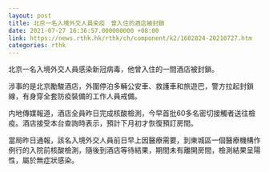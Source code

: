 ```yaml
---
layout: post
title: 北京一名入境外交人員染疫　曾入住的酒店被封鎖
date: 2021-07-27 16:36:57.000000000 +08:00
link: https://news.rthk.hk/rthk/ch/component/k2/1602824-20210727.htm
categories: rthk
---
```


北京一名入境外交人員感染新冠病毒，他曾入住的一間酒店被封鎖。

涉事的是北京勵駿酒店，外圍停泊多輛公安車、救護車和旅遊巴，警方拉起封鎖線，有身穿全套防疫裝備的工作人員戒備。

内地傳媒報道，酒店全員昨日完成核酸檢測，今早首批60多名密切接觸者送往檢疫。酒店接受本台查詢時表示，預計下月初才恢復預訂房間。

當局昨日通報，該名入境外交人員前日早上因醫療需要，到東城區一個醫療機構作例行的入院前核酸檢測，隨後到酒店等待結果，期間未有離開房間，檢測結果呈陽性，屬於無症狀感染。
